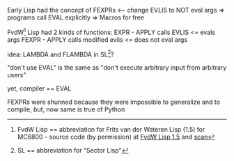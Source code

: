 Early Lisp had the concept of 
FEXPRs <-- change EVLIS to NOT eval args
=> programs call EVAL explicitly
=> Macros for free

FvdW[^1] Lisp had 2 kinds of functions:
EXPR - APPLY calls EVLIS <= evals args
FEXPR - APPLY calls modified evlis <= does not eval args

idea: LAMBDA and FLAMBDA in SL[^2]?

"don't use EVAL" is the same as "don't execute arbitrary input from arbitrary users"

yet, compiler == EVAL

[^1]: FvdW Lisp == abbreviation for Frits van der Wateren Lisp (1.5) for MC6800 - source code (by permission) at [FvdW Lisp 1.5](https://github.com/guitarvydas/frits-van-der-wateren-lisp/blob/master/LISP.TXT) and [scan](https://github.com/guitarvydas/frits-van-der-wateren-lisp)
[^2]: SL == abbreviation for "Sector Lisp"

FEXPRs were shunned because they were impossible to generalize and to compile, but, now same  is true of Python
